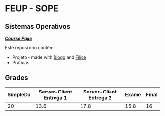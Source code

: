 # FEUP - SOPE 

## Sistemas Operativos


[***Course Page***](https://sigarra.up.pt/feup/pt/ucurr_geral.ficha_uc_view?pv_ocorrencia_id=436440)

Este repositório contém:
- Projeto - made with [Diogo](https://github.com/diogoabnunes) and [Filipe](https://github.com/filiperecharte)
- Práticas

## Grades

| SimpleDu | Server-Client Entrega 1 | Server-Client Entrega 2 | Exame | Final |
|---|---|---|---|---|
| 20 | 13.6 | 17.8 | 15.8 | 16 | 
